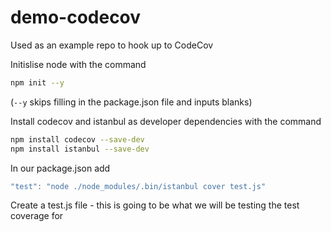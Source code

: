 # demo-codecov
Used as an example repo to hook up to CodeCov

Initislise node with the command

```sh
npm init --y
```

(```--y``` skips filling in the package.json file and inputs blanks) 

Install codecov and istanbul as developer dependencies with the command

```sh
npm install codecov --save-dev
npm install istanbul --save-dev
```

In our package.json add

```javascript
"test": "node ./node_modules/.bin/istanbul cover test.js"
```

Create a test.js file - this is going to be what we will be testing the test coverage for
